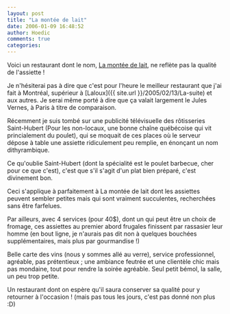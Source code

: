```yaml
---
layout: post
title: "La montée de lait"
date: 2006-01-09 16:48:52
author: Hoedic
comments: true
categories: 
---
```



Voici un restaurant dont le nom, [La montée de lait](http://www.voir.ca/restos/chronique.aspx?iIDArticle=38873), ne reflète pas la qualité de l'assiette !

Je n'hésiterai pas à dire que c'est pour l'heure le meilleur restaurant que j'ai fait à Montréal, supérieur à [Laloux]({{ site.url }}/2005/02/13/La-suite) et aux autres. Je serai même porté à dire que ça valait largement le Jules Vernes, à Paris à titre de comparaison.

Récemment je suis tombé sur une publicité télévisuelle des rôtisseries Saint-Hubert (Pour les non-locaux, une bonne chaîne québécoise qui vit princialement du poulet), qui se moquait de ces places où le serveur dépose à table une assiette ridiculement peu remplie, en énonçant un nom dithyrambique.

Ce qu'oublie Saint-Hubert (dont la spécialité est le poulet barbecue, cher pour ce que c'est), c'est que s'il s'agit d'un plat bien préparé, c'est divinement bon.

Ceci s'applique à parfaitement à La montée de lait dont les assiettes peuvent sembler petites mais qui sont vraiment succulentes, recherchées sans être farfelues.

Par ailleurs, avec 4 services (pour 40$), dont un qui peut être un choix de fromage, ces assiettes au premier abord frugales finissent par rassasier leur homme (en bout ligne, je n'aurais pas dit non à quelques bouchées supplémentaires, mais plus par gourmandise !)

Belle carte des vins (nous y sommes allé au verre), service professionnel, agréable, pas prétentieux ; une ambiance feutrée et une clientèle chic mais pas mondaine, tout pour rendre la soirée agréable. Seul petit bémol, la salle, un peu trop petite.

Un restaurant dont on espère qu'il saura conserver sa qualité pour y retourner à l'occasion ! (mais pas tous les jours, c'est pas donné non plus :D)